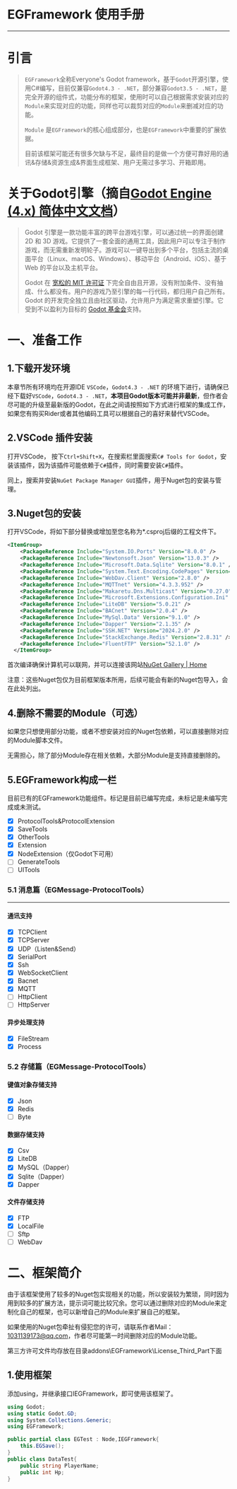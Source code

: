 # EGFramework 使用手册

---

# 引言

> `EGFramework`全称Everyone's Godot framework，基于`Godot`开源引擎，使用C#编写，目前仅兼容`Godot4.3 - .NET`，部分兼容`Godot3.5 - .NET`，是完全开源的组件式，功能分布的框架，使用时可以自己根据需求安装对应的`Module`来实现对应的功能，同样也可以裁剪对应的`Module`来删减对应的功能。
>
> `Module` 是`EGFramework`的核心组成部分，也是`EGFramework`中重要的扩展依据。
>
> 目前该框架可能还有很多欠缺与不足，最终目的是做一个方便可靠好用的通讯&存储&资源生成&界面生成框架、用户无需过多学习、开箱即用。

# 关于Godot引擎（摘自[Godot Engine (4.x) 简体中文文档](https://docs.godotengine.org/zh-cn/4.x/about/introduction.html)）

> Godot 引擎是一款功能丰富的跨平台游戏引擎，可以通过统一的界面创建 2D 和 3D 
> 游戏。它提供了一套全面的通用工具，因此用户可以专注于制作游戏，而无需重新发明轮子。游戏可以一键导出到多个平台，包括主流的桌面平台（Linux、macOS、Windows）、移动平台（Android、iOS）、基于
>  Web 的平台以及主机平台。
> 
> Godot 在 [宽松的 MIT 许可证](https://docs.godotengine.org/zh-cn/4.x/about/complying_with_licenses.html#doc-complying-with-licenses) 下完全自由且开源，没有附加条件、没有抽成、什么都没有。用户的游戏乃至引擎的每一行代码，都归用户自己所有。Godot 的开发完全独立且由社区驱动，允许用户为满足需求重塑引擎。它受到不以盈利为目标的 [Godot 基金会](https://godot.foundation/)支持。

# 一、准备工作

## 1.下载开发环境

本章节所有环境均在开源IDE `VSCode`，`Godot4.3 - .NET` 的环境下进行，请确保已经下载好`VSCode`，`Godot4.3 - .NET`，<b>本项目Godot版本可能并非最新</b>，但作者会尽可能的升级至最新版的Godot，在此之间请按照如下方式进行框架的集成工作，如果您有购买Rider或者其他编码工具可以根据自己的喜好来替代VSCode。

## 2.VSCode 插件安装

打开VSCode， 按下`Ctrl+Shift+X`，在搜索栏里面搜索`C# Tools for Godot`，安装该插件，因为该插件可能依赖于`C#`插件，同时需要安装`C#`插件。

同上，搜索并安装`NuGet Package Manager GUI`插件，用于Nuget包的安装与管理。

## 3.Nuget包的安装

打开VSCode，将如下部分替换或增加至您名称为*.csproj后缀的工程文件下。

```xml
<ItemGroup>
    <PackageReference Include="System.IO.Ports" Version="8.0.0" />
    <PackageReference Include="Newtonsoft.Json" Version="13.0.3" />
    <PackageReference Include="Microsoft.Data.Sqlite" Version="8.0.1" />
    <PackageReference Include="System.Text.Encoding.CodePages" Version="8.0.0" />
    <PackageReference Include="WebDav.Client" Version="2.8.0" />
    <PackageReference Include="MQTTnet" Version="4.3.3.952" />
    <PackageReference Include="Makaretu.Dns.Multicast" Version="0.27.0" />
    <PackageReference Include="Microsoft.Extensions.Configuration.Ini" Version="8.0.0" />
    <PackageReference Include="LiteDB" Version="5.0.21" />
    <PackageReference Include="BACnet" Version="2.0.4" />
    <PackageReference Include="MySql.Data" Version="9.1.0" />
    <PackageReference Include="Dapper" Version="2.1.35" />
    <PackageReference Include="SSH.NET" Version="2024.2.0" />
    <PackageReference Include="StackExchange.Redis" Version="2.8.31" />
    <PackageReference Include="FluentFTP" Version="52.1.0" />
  </ItemGroup>
```

首次编译确保计算机可以联网，并可以连接该网站[NuGet Gallery | Home](https://www.nuget.org/)

注意：这些Nuget包仅为目前框架版本所用，后续可能会有新的Nuget包导入，会在此处列出。

## 4.删除不需要的Module（可选）

如果您只想使用部分功能，或者不想安装对应的Nuget包依赖，可以直接删除对应的Module脚本文件。

无需担心，除了部分Module存在相关依赖，大部分Module是支持直接删除的。

## 5.EGFramework构成一栏

目前已有的EGFramework功能组件。标记是目前已编写完成，未标记是未编写完成或未测试。

- [x] ProtocolTools&ProtocolExtension
- [x] SaveTools
- [x] OtherTools
- [x] Extension
- [x] NodeExtension（仅Godot下可用）
- [ ] GenerateTools
- [ ] UITools

### 5.1 消息篇（EGMessage-ProtocolTools）

---

#### 通讯支持

- [x] TCPClient
- [x] TCPServer
- [x] UDP（Listen&Send）
- [x] SerialPort
- [x] Ssh
- [x] WebSocketClient
- [x] Bacnet
- [x] MQTT
- [ ] HttpClient
- [ ] HttpServer

#### 异步处理支持

- [x] FileStream
- [x] Process

### 5.2 存储篇（EGMessage-ProtocolTools）

#### 键值对象存储支持

- [x] Json
- [x] Redis
- [ ] Byte

#### 数据存储支持

- [x] Csv
- [x] LiteDB
- [x] MySQL（Dapper）
- [x] Sqlite（Dapper）
- [x] Dapper

#### 文件存储支持

- [x] FTP
- [x] LocalFile
- [ ] Sftp
- [ ] WebDav

# 二、框架简介

由于该框架使用了较多的Nuget包实现相关的功能，所以安装较为繁琐，同时因为用到较多的扩展方法，提示词可能比较冗余。您可以通过删除对应的Module来定制化自己的框架，也可以新增自己的Module来扩展自己的框架。

如果使用的Nuget包牵扯有侵犯您的许可，请联系作者Mail：1031139173@qq.com，作者尽可能第一时间删除对应的Module功能。

第三方许可文件均存放在目录addons\EGFramework\License_Third_Part下面

## 1.使用框架

添加using，并继承接口IEGFramework，即可使用该框架了。

```csharp
using Godot;
using static Godot.GD;
using System.Collections.Generic;
using EGFramework;

public partial class EGTest : Node,IEGFramework{
    this.EGSave();
}
public class DataTest{
    public string PlayerName;
    public int Hp;
}
```


